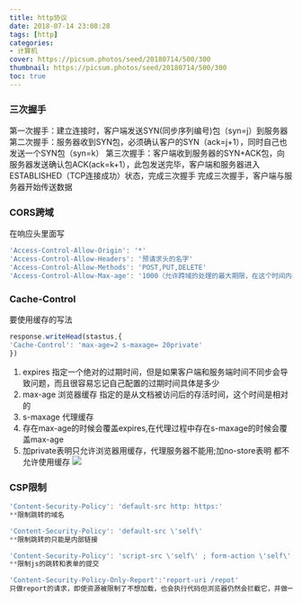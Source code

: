 ```yaml
---
title: http协议
date: 2018-07-14 23:08:28
tags: [http]
categories:
- 计算机
cover: https://picsum.photos/seed/20180714/500/300
thumbnail: https://picsum.photos/seed/20180714/500/300
toc: true
---
```

### 三次握手
第一次握手：建立连接时，客户端发送SYN(同步序列编号)包（syn=j）到服务器
第二次握手：服务器收到SYN包，必须确认客户的SYN（ack=j+1），同时自己也发送一个SYN包（syn=k）
第三次握手：客户端收到服务器的SYN+ACK包，向服务器发送确认包ACK(ack=k+1），此包发送完毕，客户端和服务器进入ESTABLISHED（TCP连接成功）状态，完成三次握手
完成三次握手，客户端与服务器开始传送数据

### CORS跨域
在响应头里面写
```javascript
'Access-Control-Allow-Origin': '*'
'Access-Control-Allow-Headers': '预请求头的名字'
'Access-Control-Allow-Methods': 'POST,PUT,DELETE'
'Access-Control-Allow-Max-age': '1000（允许跨域的处理的最大期限，在这个时间内再次发起请求不需要验证了，单位是秒）'
```


### Cache-Control
要使用缓存的写法
```javascript
response.writeHead(stastus,{
'Cache-Control': 'max-age=2 s-maxage= 20private'
})
```
1.  expires 指定一个绝对的过期时间，但是如果客户端和服务端时间不同步会导致问题，而且很容易忘记自己配置的过期时间具体是多少
2. max-age 浏览器缓存 指定的是从文档被访问后的存活时间，这个时间是相对的
3. s-maxage 代理缓存
4. 存在max-age的时候会覆盖expires,在代理过程中存在s-maxage的时候会覆盖max-age
5. 加private表明只允许浏览器用缓存，代理服务器不能用;加no-store表明 都不允许使用缓存
   ![](cache.png)
  

### CSP限制

```javascript
'Content-Security-Policy': 'default-src http: https:' 
**限制跳转的域名

'Content-Security-Policy': 'default-src \'self\' 
**限制跳转的只能是内部链接

'Content-Security-Policy': 'script-src \'self\' ; form-action \'self\' 
**限制js的跳转和表单的提交

'Content-Security-Policy-Only-Report':'report-uri /repot'
只做report的请求，即使资源被限制了不想加载，也会执行代码但浏览器仍然会拦截它，并做一个report
```


